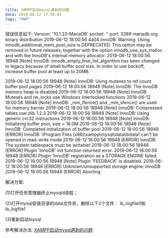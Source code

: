 ```yaml
---
title: XAMPP启动mysql遇到的问题
date: 2019-06-12 17:58:43
tags: "PHP"
---
```

错误信息如下:
Version: '10.1.33-MariaDB'  socket: ''  port: 3389  mariadb.org binary distribution
2019-06-12 18:00:56 4a04 InnoDB: Warning: Using innodb_additional_mem_pool_size is DEPRECATED. This option may be removed in future releases, together with the option innodb_use_sys_malloc and with the InnoDB's internal memory allocator.
2019-06-12 18:00:56 18948 [Note] InnoDB: innodb_empty_free_list_algorithm has been changed to legacy because of small buffer pool size. In order to use backoff, increase buffer pool at least up to 20MB.

2019-06-12 18:00:56 18948 [Note] InnoDB: Using mutexes to ref count buffer pool pages
2019-06-12 18:00:56 18948 [Note] InnoDB: The InnoDB memory heap is disabled
2019-06-12 18:00:56 18948 [Note] InnoDB: Mutexes and rw_locks use Windows interlocked functions
2019-06-12 18:00:56 18948 [Note] InnoDB: _mm_lfence() and _mm_sfence() are used for memory barrier
2019-06-12 18:00:56 18948 [Note] InnoDB: Compressed tables use zlib 1.2.3
2019-06-12 18:00:56 18948 [Note] InnoDB: Using generic crc32 instructions
2019-06-12 18:00:56 18948 [Note] InnoDB: Initializing buffer pool, size = 16.0M
2019-06-12 18:00:56 18948 [Note] InnoDB: Completed initialization of buffer pool
2019-06-12 18:00:56 18948 [ERROR] InnoDB: \Program Files (x86)\xampp\mysql\data\ibdata1 can't be opened in read-write mode
2019-06-12 18:00:56 18948 [ERROR] InnoDB: The system tablespace must be writable!
2019-06-12 18:00:56 18948 [ERROR] Plugin 'InnoDB' init function returned error.
2019-06-12 18:00:56 18948 [ERROR] Plugin 'InnoDB' registration as a STORAGE ENGINE failed.
2019-06-12 18:00:56 18948 [Note] Plugin 'FEEDBACK' is disabled.
2019-06-12 18:00:56 18948 [ERROR] Unknown/unsupported storage engine: InnoDB
2019-06-12 18:00:56 18948 [ERROR] Aborting

解决方案:
<!--more-->
(1)打开任务管理器终止mysqld进程；

(2)打开mysql安装目录的data文件夹，删除以下2个文件：
 ib_logfile0和ib_logfile1

(3)重新启动mysql

 
参考解决办法:
[XAMPP启动mysql遇到的问题](https://www.cnblogs.com/mogujiang/p/5680441.html)
 
